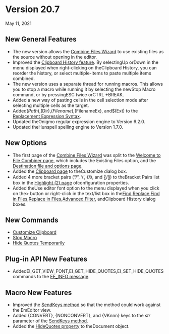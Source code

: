 # Version 20.7

May 11, 2021

## New General Features

- The new version allows the [Combine Files Wizard](../dlg/combine_files/index) to use existing files as the source without opening in the editor.
- Improved the [Clipboard History feature](https://www.emeditor.com/text-editor-features/more-features/clipboard-history/). By selectingUp orDown in the menu displayed when right-clicking on theClipboard History, you can reorder the history, or select multiple-items to paste multiple items combined.
- The new version uses a separate thread for running macros. This allows you to stop a macro while running it by selecting the newStop Macro command, or by pressingESC twice orCTRL +BREAK.
- Added a new way of pasting cells in the cell selection mode after selecting multiple cells as the target.
- Added$(Path),$(Dir),$(Filename),$(FilenameEx), and$(Ext) to the [Replacement Expression Syntax](../howto/search/replacement_expression_syntax).
- Updated theOnigmo regular expression engine to Version 6.2.0.
- Updated theHunspell spelling engine to Version 1.7.0.

## New Options

- The first page of the [Combine Files Wizard](../dlg/combine_files/index) was split to the [Welcome to File Combiner page](../dlg/combine_files/combine_wiz_src), which includes the Existing Files option, and the [Destination file and options page](../dlg/combine_files/combine_wiz_dest).
- Added the [Clipboard page](../dlg/customize/clipboard/index) to theCustomize dialog box.
- Added 4 more bracket pairs (“/”, ‘/’, 《/》, and 〖/〗) to theBracket Pairs list box in the [Highlight (2) page](../dlg/properties/highlight2/index) ofconfiguration properties.
- Added theUse editor font option to the menu displayed when you click on the> button or right-click in the text/list box in the[Find](../dlg/find/index),[Replace](../dlg/replace/index),[Find in Files](../dlg/find_in_files/index),[Replace in Files](../dlg/replace_in_files/index),[Advanced Filter](../dlg/advanced_filter/index), andClipboard History dialog boxes.

## New Commands

- [Customize Clipboard](../cmd/tools/customize_clipboard)
- [Stop Macro](../cmd/macros/macro_stop)
- [Hide Quotes Temporarily](../cmd/view/csv_hide_quotes)

## Plug-in API New Features

- AddedEI\_GET\_VIEW\_FONT,EI\_GET\_HIDE\_QUOTES,EI\_SET\_HIDE\_QUOTES commands to the [EE\_INFO message](../plugin/message/ee_info).

## Macro New Features

- Improved the [SendKeys method](../macro/shell/send_keys) so that the method could work against the EmEditor view.
- Added {CONVERT}, {NONCONVERT}, and {VKnnn} keys to the _str_ parameter of the [SendKeys method](../macro/shell/send_keys).
- Added the [HideQuotes property](../macro/document/hide_quotes) to theDocument object.
